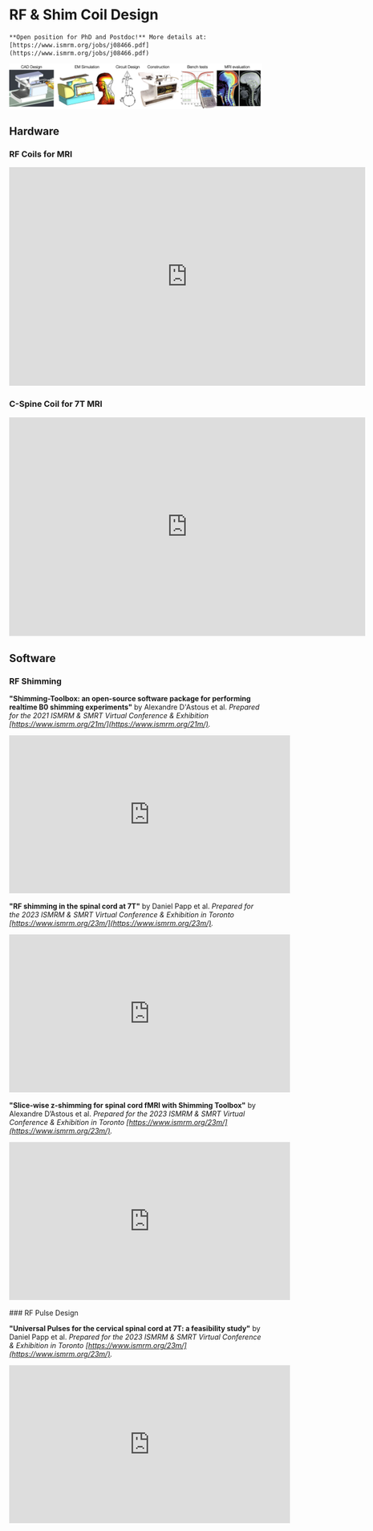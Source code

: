 # RF & Shim Coil Design

```{Important}
**Open position for PhD and Postdoc!** More details at: [https://www.ismrm.org/jobs/j08466.pdf](https://www.ismrm.org/jobs/j08466.pdf)
```

![Alt text](../_media/coil_building_workflow.png)

## Hardware

### RF Coils for MRI

<iframe src="https://docs.google.com/presentation/d/1BuAzzgm-FULRf6z83uCowXtB2wfiBxgnK-ODXE04RRM/embed?start=true&loop=false&delayms=60000" frameborder="0" width="710" height="436" allowfullscreen="true" mozallowfullscreen="true" webkitallowfullscreen="true"></iframe>

### C-Spine Coil for 7T MRI

<iframe src="https://docs.google.com/presentation/d/12kbI2_nI0VYLRx5c6uzryIufFFK-OneRBaub88VCBmQ/embed?start=true&loop=false&delayms=60000" frameborder="0" width="710" height="436" allowfullscreen="true" mozallowfullscreen="true" webkitallowfullscreen="true"></iframe>

## Software

### RF Shimming

**"Shimming-Toolbox: an open-source software package for performing realtime B0 shimming experiments"** by Alexandre D'Astous et al. *Prepared for the 2021 ISMRM & SMRT Virtual Conference & Exhibition [https://www.ismrm.org/21m/](https://www.ismrm.org/21m/).*
<iframe width="560" height="315" src="https://www.youtube.com/embed/jEe1XUZnUQ4?si=tp2wPxFKnqy8sNGf" title="YouTube video player" frameborder="0" allow="accelerometer; autoplay; clipboard-write; encrypted-media; gyroscope; picture-in-picture; web-share" allowfullscreen></iframe>
<p></p>

**"RF shimming in the spinal cord at 7T"** by Daniel Papp et al. *Prepared for the 2023 ISMRM & SMRT Virtual Conference & Exhibition in Toronto [https://www.ismrm.org/23m/](https://www.ismrm.org/23m/).*
<iframe width="560" height="315" src="https://www.youtube.com/embed/Mv5n4ai_O2o?si=qmJsLCtxRSMmmxFZ" title="YouTube video player" frameborder="0" allow="accelerometer; autoplay; clipboard-write; encrypted-media; gyroscope; picture-in-picture; web-share" allowfullscreen></iframe>
<p></p>

**"Slice-wise z-shimming for spinal cord fMRI with Shimming Toolbox"** by Alexandre D’Astous et al. *Prepared for the 2023 ISMRM & SMRT Virtual Conference & Exhibition in Toronto [https://www.ismrm.org/23m/](https://www.ismrm.org/23m/).*
<iframe width="560" height="315" src="https://www.youtube.com/embed/JTxRWRivP24?si=rxFZ-lpci0LJ0iVz" title="YouTube video player" frameborder="0" allow="accelerometer; autoplay; clipboard-write; encrypted-media; gyroscope; picture-in-picture; web-share" allowfullscreen></iframe>
<p></p>
### RF Pulse Design

**"Universal Pulses for the cervical spinal cord at 7T: a feasibility study"** by Daniel Papp et al.  *Prepared for the 2023 ISMRM & SMRT Virtual Conference & Exhibition in Toronto [https://www.ismrm.org/23m/](https://www.ismrm.org/23m/).*
<iframe width="560" height="315" src="https://www.youtube.com/embed/u15unqyzQz4?si=je4YX_oXQexcPYGG" title="YouTube video player" frameborder="0" allow="accelerometer; autoplay; clipboard-write; encrypted-media; gyroscope; picture-in-picture; web-share" allowfullscreen></iframe>

